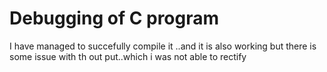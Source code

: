 # Debugging of C program
I have managed to succefully compile it ..and it is also working but there is some issue with th out put..which i was not able to rectify
